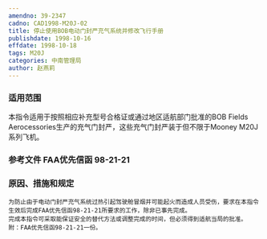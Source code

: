 ```yaml
---
amendno: 39-2347
cadno: CAD1998-M20J-02
title: 停止使用BOB电动门封严充气系统并修改飞行手册
publishdate: 1998-10-16
effdate: 1998-10-18
tags: M20J
categories: 中南管理局
author: 赵燕莉
---
```


### 适用范围 
本指令适用于按照相应补充型号合格证或通过地区适航部门批准的BOB Fields Aerocessories生产的充气门封严，这些充气门封严装于但不限于Mooney M20J系列飞机。

### 参考文件    FAA优先信函 98-21-21 

### 原因、措施和规定 
    为防止由于电动门封严充气系统过热引起驾驶舱冒烟并可能起火而造成人员受伤，要求在本指令生效后完成FAA优先信函98-21-21所要求的工作，除非已事先完成。 
    完成本指令可采取能保证安全的替代方法或调整完成的时间，但必须得到适航当局的批准。 
    附：FAA优先信函98-21-21一份。

